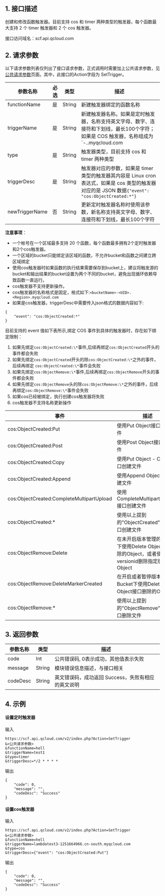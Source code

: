 ## 1. 接口描述
创建和修改函数触发器。目前支持 cos 和 timer 两种类型的触发器，每个函数最大支持 2 个 timer 触发器和 2 个 cos 触发器。

接口访问域名：scf.api.qcloud.com

## 2. 请求参数
以下请求参数列表仅列出了接口请求参数，正式调用时需要加上公共请求参数，见[公共请求参数](/doc/api/244/4183)页面。其中，此接口的Action字段为 SetTrigger。

|参数名称|必选|类型|描述|
|-----------|--------|----------|----------|
|functionName|是|String|新建触发器绑定的函数名称|
|triggerName|是|String|新建触发器名称。如果是定时触发器，名称支持英文字母、数字、连接符和下划线，最长100个字符；如果是 COS 触发器，名称组成为`<bucketName>-<UID>.<Region>.myqcloud.com|
|type|是|String|触发器类型，目前支持 cos 和 timer 两种类型|
|triggerDesc|是|String|触发器对应的参数，如果是 timer 类型的触发器其内容是 Linux cron 表达式，如果是 cos 类型的触发器对应的是 JSON 数据`{"event": "cos:ObjectCreated:*"}`|
|newTriggerName|否|String|更新定时触发器名称时使用该参数，新名称支持英文字母、数字、连接符和下划线，最长100个字符|

**注意事项**：

- 一个帐号在一个区域最多支持 20 个函数，每个函数最多拥有2个定时触发器和2个cos触发器。
- 一个区域的bucket只能绑定该区域的函数，不允许bucket和函数之间建立跨区域绑定
- 使用cos触发器时如果函数的执行结果需要保存到bucket上，建议将触发源的bucket和输出结果的bucket设置为两个不同的bucket，避免出现循环依赖导致函数一直运行。
- cos触发器不支持更新操作。
- cos触发器的名称格式是固定，格式如下:`<bucketName>-<UID>.<Region>.myqcloud.com`
- 如果是cos触发器，triggerDesc中需要传入json格式的数据内容如下:
```
{
    "event": "cos:ObjectCreated:*"
}
```

目前支持的 event 值如下表所示,绑定 COS 事件到具体的触发器时，存在如下绑定限制：

1. 如果先绑定`cos:ObjectCreated:\*`事件,后续再绑定`cos:ObjectCreated`开头的事件都会失败
2. 如果先绑定`cos:ObjectCreated`开头的除`cos:ObjectCreated:\*`之外的事件，后续再绑定 `cos:ObjectCreated:\*`事件会失败
3. 如果先绑定`cos:ObjectRemove:\*`事件,后续再绑定`cos:ObjectRemove`开头的事件都会失败
4. 如果先绑定`cos:ObjectRemove`头的除`cos:ObjectRemove:\*`之外的事件，后续再绑定`cos:ObjectRemove:\*`事件会失败
5. 如果cos已经被绑定，执行创建cos触发器将失败
6. cos触发器不支持名称更新操作


|事件|描述|
|--------|-------|
|cos:ObjectCreated:Put|使用Put Object接口创建文件|
|cos:ObjectCreated:Post|使用Post Object接口创建文件|
|cos:ObjectCreated:Copy|使用Put Object - Copy接口创建文件|
|cos:ObjectCreated:Append|使用Append Object接口创建文件|
|cos:ObjectCreated:CompleteMultipartUpload|使用CompleteMultipartUploadt接口创建文件|
|cos:ObjectCreated:*|使用以上提到的"ObjectCreated"类型接口创建文件|
|cos:ObjectRemove:Delete|在未开启版本管理的Bucket下使用Delete Object接口删除的Object，或者使用versionid删除指定版本的Object|
|cos:ObjectRemove:DeleteMarkerCreated|在开启或者暂停版本管理的Bucket下使用Delete Object接口删除的Object|
|cos:ObjectRemove:*|使用以上提到的"ObjectRemove"类型接口删除文件|

## 3. 返回参数
|参数名称|类型|描述|
|-------|---|---------------|
|code|Int|公共错误码, 0表示成功，其他值表示失败|
|message|String|模块错误信息描述，与接口相关|
|codeDesc|String|英文错误码，成功返回 Success，失败有相应的英文说明|
## 4. 示例
#### 设置定时触发器

输入
```
https://scf.api.qcloud.com/v2/index.php?Action=SetTrigger
&<公共请求参数>
&functionName=hell
&triggerName=test1
&type=timer
&triggerDesc=*/2 * * * *
```
输出
```
{
    "code": 0,
    "message": "",
    "codeDesc": "Success"
}
```

#### 设置cos触发器

输入
```
https://scf.api.qcloud.com/v2/index.php?Action=SetTrigger
&<公共请求参数>
&functionName=hell
&triggerName=lambdatest3-1251664966.cn-south.myqcloud.com
&type=cos
&triggerDesc={"event": "cos:ObjectCreated:Put"}
```
输出
```
{
    "code": 0,
    "message": "",
    "codeDesc": "Success"
}
```
